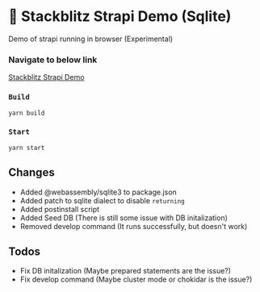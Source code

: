 # 🚀 Stackblitz Strapi Demo (Sqlite)
Demo of strapi running in browser (Experimental)

### Navigate to below link

[Stackblitz Strapi Demo](https://stackblitz.com/~/github.com/suryamodulus/stackblitz-strapi-demo)

### `Build`

```
yarn build
```

### `Start`

```
yarn start
```

## Changes

- Added @webassembly/sqlite3 to package.json
- Added patch to sqlite dialect to disable ```returning```
- Added postinstall script
- Added Seed DB (There is still some issue with DB initalization)
- Removed develop command (It runs successfully, but doesn't work)

## Todos
- Fix DB initalization (Maybe prepared statements are the issue?)
- Fix develop command (Maybe cluster mode or chokidar is the issue?)

